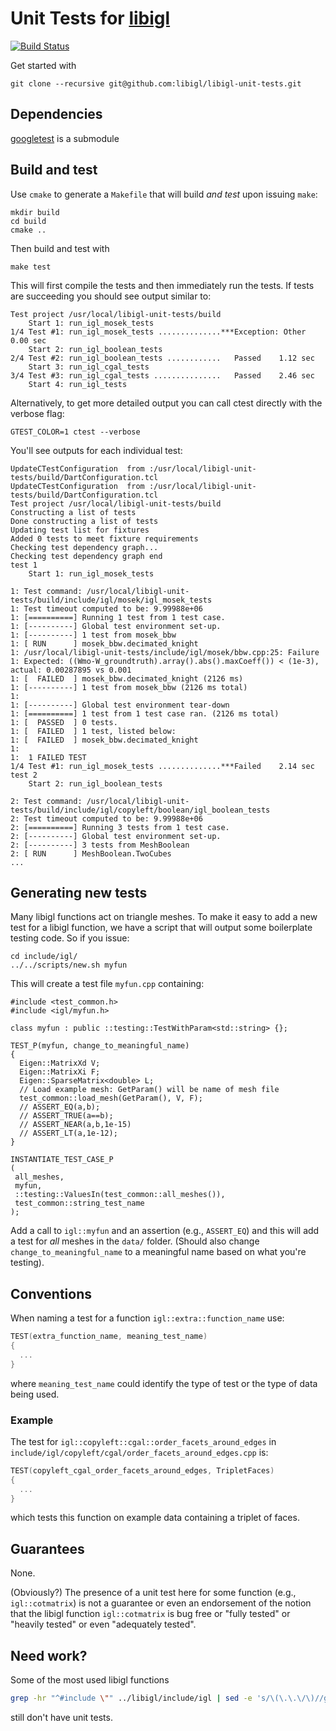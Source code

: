 # Unit Tests for [libigl](https://github.com/libigl/libigl)
[![Build Status](https://travis-ci.org/libigl/libigl-unit-tests.svg?branch=master)](https://travis-ci.org/libigl/libigl-unit-tests)

Get started with

```
git clone --recursive git@github.com:libigl/libigl-unit-tests.git
```

## Dependencies

[googletest](https://github.com/google/googletest) is a submodule


## Build and test

Use `cmake` to generate a `Makefile` that will build _and test_ upon issuing
`make`:

```
mkdir build
cd build
cmake ..
```

Then build and test with

```
make test
```

This will first compile the tests and then immediately run the tests. If tests
are succeeding you should see output similar to:

```
Test project /usr/local/libigl-unit-tests/build
    Start 1: run_igl_mosek_tests
1/4 Test #1: run_igl_mosek_tests ..............***Exception: Other  0.00 sec
    Start 2: run_igl_boolean_tests
2/4 Test #2: run_igl_boolean_tests ............   Passed    1.12 sec
    Start 3: run_igl_cgal_tests
3/4 Test #3: run_igl_cgal_tests ...............   Passed    2.46 sec
    Start 4: run_igl_tests
```

Alternatively, to get more detailed output you can call ctest directly with the
verbose flag:

```
GTEST_COLOR=1 ctest --verbose
```

You'll see outputs for each individual test:

```
UpdateCTestConfiguration  from :/usr/local/libigl-unit-tests/build/DartConfiguration.tcl
UpdateCTestConfiguration  from :/usr/local/libigl-unit-tests/build/DartConfiguration.tcl
Test project /usr/local/libigl-unit-tests/build
Constructing a list of tests
Done constructing a list of tests
Updating test list for fixtures
Added 0 tests to meet fixture requirements
Checking test dependency graph...
Checking test dependency graph end
test 1
    Start 1: run_igl_mosek_tests

1: Test command: /usr/local/libigl-unit-tests/build/include/igl/mosek/igl_mosek_tests
1: Test timeout computed to be: 9.99988e+06
1: [==========] Running 1 test from 1 test case.
1: [----------] Global test environment set-up.
1: [----------] 1 test from mosek_bbw
1: [ RUN      ] mosek_bbw.decimated_knight
1: /usr/local/libigl-unit-tests/include/igl/mosek/bbw.cpp:25: Failure
1: Expected: ((Wmo-W_groundtruth).array().abs().maxCoeff()) < (1e-3), actual: 0.00287895 vs 0.001
1: [  FAILED  ] mosek_bbw.decimated_knight (2126 ms)
1: [----------] 1 test from mosek_bbw (2126 ms total)
1: 
1: [----------] Global test environment tear-down
1: [==========] 1 test from 1 test case ran. (2126 ms total)
1: [  PASSED  ] 0 tests.
1: [  FAILED  ] 1 test, listed below:
1: [  FAILED  ] mosek_bbw.decimated_knight
1: 
1:  1 FAILED TEST
1/4 Test #1: run_igl_mosek_tests ..............***Failed    2.14 sec
test 2
    Start 2: run_igl_boolean_tests

2: Test command: /usr/local/libigl-unit-tests/build/include/igl/copyleft/boolean/igl_boolean_tests
2: Test timeout computed to be: 9.99988e+06
2: [==========] Running 3 tests from 1 test case.
2: [----------] Global test environment set-up.
2: [----------] 3 tests from MeshBoolean
2: [ RUN      ] MeshBoolean.TwoCubes
...
```


## Generating new tests

Many libigl functions act on triangle meshes. To make it easy to add a new test
for a libigl function, we have a script that will output some boilerplate
testing code. So if you issue:

```
cd include/igl/
../../scripts/new.sh myfun
```

This will create a test file `myfun.cpp` containing:

```
#include <test_common.h>
#include <igl/myfun.h>

class myfun : public ::testing::TestWithParam<std::string> {};

TEST_P(myfun, change_to_meaningful_name)
{
  Eigen::MatrixXd V;
  Eigen::MatrixXi F;
  Eigen::SparseMatrix<double> L;
  // Load example mesh: GetParam() will be name of mesh file
  test_common::load_mesh(GetParam(), V, F);
  // ASSERT_EQ(a,b);
  // ASSERT_TRUE(a==b);
  // ASSERT_NEAR(a,b,1e-15)
  // ASSERT_LT(a,1e-12);
}

INSTANTIATE_TEST_CASE_P
(
 all_meshes,
 myfun,
 ::testing::ValuesIn(test_common::all_meshes()),
 test_common::string_test_name
);
```

Add a call to `igl::myfun` and an assertion (e.g., `ASSERT_EQ`) and this will
add a test for _all_ meshes in the `data/` folder. (Should also change
`change_to_meaningful_name` to a meaningful name based on what you're testing).

## Conventions

When naming a test for a function `igl::extra::function_name` use:

```cpp
TEST(extra_function_name, meaning_test_name)
{
  ...
}
```

where `meaning_test_name` could identify the type of test or the type of data
being used.

### Example

The test for `igl::copyleft::cgal::order_facets_around_edges` in
`include/igl/copyleft/cgal/order_facets_around_edges.cpp` is:

```cpp
TEST(copyleft_cgal_order_facets_around_edges, TripletFaces)
{
  ...
}
```

which tests this function on example data containing a triplet of faces.

## Guarantees

None.

(Obviously?) The presence of a unit test here for some function (e.g.,
`igl::cotmatrix`) is not a guarantee or even an endorsement of the notion that
the libigl function `igl::cotmatrix` is bug free or "fully tested" or "heavily
tested" or even "adequately tested".

## Need work?

Some of the most used libigl functions

```bash
grep -hr "^#include \"" ../libigl/include/igl | sed -e 's/\(\.\.\/\)//g' | sort | uniq -c | sort
```

still don't have unit tests.
